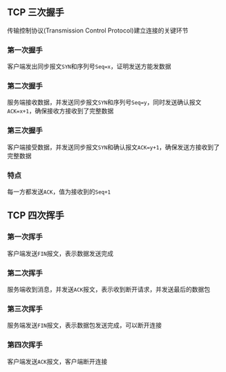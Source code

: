 ## TCP 三次握手
传输控制协议(Transmission Control Protocol)建立连接的关键环节

### 第一次握手
客户端发出同步报文`SYN`和序列号`Seq=x`，证明发送方能发数据

### 第二次握手
服务端接收数据，并发送同步报文`SYN`和序列号`Seq=y`，同时发送确认报文`ACK=x+1`，确保接收方接收到了完整数据

### 第三次握手
客户端接受数据，并发送同步报文`SYN`和确认报文`ACK=y+1`，确保发送方接收到了完整数据

### 特点
每一方都发送`ACK`，值为接收到的`Seq+1`

## TCP 四次挥手

### 第一次挥手
客户端发送`FIN`报文，表示数据发送完成


### 第二次挥手
服务端收到消息，并发送`ACK`报文，表示收到断开请求，并发送最后的数据包


### 第三次挥手
服务端发送`FIN`报文，表示数据包发送完成，可以断开连接


### 第四次挥手
客户端发送`ACK`报文，客户端断开连接
